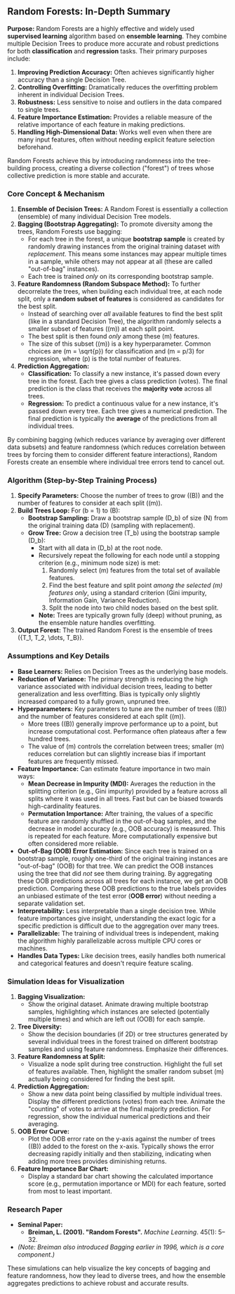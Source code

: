 ## Random Forests: In-Depth Summary

**Purpose:**
Random Forests are a highly effective and widely used **supervised learning** algorithm based on **ensemble learning**. They combine multiple Decision Trees to produce more accurate and robust predictions for both **classification** and **regression** tasks. Their primary purposes include:
1.  **Improving Prediction Accuracy:** Often achieves significantly higher accuracy than a single Decision Tree.
2.  **Controlling Overfitting:** Dramatically reduces the overfitting problem inherent in individual Decision Trees.
3.  **Robustness:** Less sensitive to noise and outliers in the data compared to single trees.
4.  **Feature Importance Estimation:** Provides a reliable measure of the relative importance of each feature in making predictions.
5.  **Handling High-Dimensional Data:** Works well even when there are many input features, often without needing explicit feature selection beforehand.

Random Forests achieve this by introducing randomness into the tree-building process, creating a diverse collection ("forest") of trees whose collective prediction is more stable and accurate.

### Core Concept & Mechanism

1.  **Ensemble of Decision Trees:** A Random Forest is essentially a collection (ensemble) of many individual Decision Tree models.
2.  **Bagging (Bootstrap Aggregating):** To promote diversity among the trees, Random Forests use bagging:
    *   For each tree in the forest, a unique **bootstrap sample** is created by randomly drawing instances from the original training dataset *with replacement*. This means some instances may appear multiple times in a sample, while others may not appear at all (these are called "out-of-bag" instances).
    *   Each tree is trained *only* on its corresponding bootstrap sample.
3.  **Feature Randomness (Random Subspace Method):** To further decorrelate the trees, when building each individual tree, at each node split, only a **random subset of features** is considered as candidates for the best split.
    *   Instead of searching over *all* available features to find the best split (like in a standard Decision Tree), the algorithm randomly selects a smaller subset of features (\(m\)) at each split point.
    *   The best split is then found *only* among these \(m\) features.
    *   The size of this subset (\(m\)) is a key hyperparameter. Common choices are \(m = \sqrt{p}\) for classification and \(m = p/3\) for regression, where \(p\) is the total number of features.
4.  **Prediction Aggregation:**
    *   **Classification:** To classify a new instance, it's passed down every tree in the forest. Each tree gives a class prediction (votes). The final prediction is the class that receives the **majority vote** across all trees.
    *   **Regression:** To predict a continuous value for a new instance, it's passed down every tree. Each tree gives a numerical prediction. The final prediction is typically the **average** of the predictions from all individual trees.

By combining bagging (which reduces variance by averaging over different data subsets) and feature randomness (which reduces correlation between trees by forcing them to consider different feature interactions), Random Forests create an ensemble where individual tree errors tend to cancel out.

### Algorithm (Step-by-Step Training Process)

1.  **Specify Parameters:** Choose the number of trees to grow (\(B\)) and the number of features to consider at each split (\(m\)).
2.  **Build Trees Loop:** For \(b = 1\) to \(B\):
    *   **Bootstrap Sampling:** Draw a bootstrap sample \(D_b\) of size \(N\) from the original training data \(D\) (sampling with replacement).
    *   **Grow Tree:** Grow a decision tree \(T_b\) using the bootstrap sample \(D_b\):
        *   Start with all data in \(D_b\) at the root node.
        *   Recursively repeat the following for each node until a stopping criterion (e.g., minimum node size) is met:
            1.  Randomly select \(m\) features from the total set of available features.
            2.  Find the best feature and split point *among the selected \(m\) features only*, using a standard criterion (Gini impurity, Information Gain, Variance Reduction).
            3.  Split the node into two child nodes based on the best split.
        *   **Note:** Trees are typically grown fully (deep) without pruning, as the ensemble nature handles overfitting.
3.  **Output Forest:** The trained Random Forest is the ensemble of trees \(\{T_1, T_2, \dots, T_B\}\).

### Assumptions and Key Details

*   **Base Learners:** Relies on Decision Trees as the underlying base models.
*   **Reduction of Variance:** The primary strength is reducing the high variance associated with individual decision trees, leading to better generalization and less overfitting. Bias is typically only slightly increased compared to a fully grown, unpruned tree.
*   **Hyperparameters:** Key parameters to tune are the number of trees (\(B\)) and the number of features considered at each split (\(m\)).
    *   More trees (\(B\)) generally improve performance up to a point, but increase computational cost. Performance often plateaus after a few hundred trees.
    *   The value of \(m\) controls the correlation between trees; smaller \(m\) reduces correlation but can slightly increase bias if important features are frequently missed.
*   **Feature Importance:** Can estimate feature importance in two main ways:
    *   **Mean Decrease in Impurity (MDI):** Averages the reduction in the splitting criterion (e.g., Gini impurity) provided by a feature across all splits where it was used in all trees. Fast but can be biased towards high-cardinality features.
    *   **Permutation Importance:** After training, the values of a specific feature are randomly shuffled in the out-of-bag samples, and the decrease in model accuracy (e.g., OOB accuracy) is measured. This is repeated for each feature. More computationally expensive but often considered more reliable.
*   **Out-of-Bag (OOB) Error Estimation:** Since each tree is trained on a bootstrap sample, roughly one-third of the original training instances are "out-of-bag" (OOB) for that tree. We can predict the OOB instances using the tree that did *not* see them during training. By aggregating these OOB predictions across all trees for each instance, we get an OOB prediction. Comparing these OOB predictions to the true labels provides an unbiased estimate of the test error (**OOB error**) without needing a separate validation set.
*   **Interpretability:** Less interpretable than a single decision tree. While feature importances give insight, understanding the exact logic for a specific prediction is difficult due to the aggregation over many trees.
*   **Parallelizable:** The training of individual trees is independent, making the algorithm highly parallelizable across multiple CPU cores or machines.
*   **Handles Data Types:** Like decision trees, easily handles both numerical and categorical features and doesn't require feature scaling.

### Simulation Ideas for Visualization

1.  **Bagging Visualization:**
    *   Show the original dataset. Animate drawing multiple bootstrap samples, highlighting which instances are selected (potentially multiple times) and which are left out (OOB) for each sample.
2.  **Tree Diversity:**
    *   Show the decision boundaries (if 2D) or tree structures generated by several individual trees in the forest trained on different bootstrap samples and using feature randomness. Emphasize their differences.
3.  **Feature Randomness at Split:**
    *   Visualize a node split during tree construction. Highlight the full set of features available. Then, highlight the smaller random subset \(m\) actually being considered for finding the best split.
4.  **Prediction Aggregation:**
    *   Show a new data point being classified by multiple individual trees. Display the different predictions (votes) from each tree. Animate the "counting" of votes to arrive at the final majority prediction. For regression, show the individual numerical predictions and their averaging.
5.  **OOB Error Curve:**
    *   Plot the OOB error rate on the y-axis against the number of trees (\(B\)) added to the forest on the x-axis. Typically shows the error decreasing rapidly initially and then stabilizing, indicating when adding more trees provides diminishing returns.
6.  **Feature Importance Bar Chart:**
    *   Display a standard bar chart showing the calculated importance score (e.g., permutation importance or MDI) for each feature, sorted from most to least important.

### Research Paper

*   **Seminal Paper:**
    *   **Breiman, L. (2001). "Random Forests".** *Machine Learning*. 45(1): 5–32.
*   *(Note: Breiman also introduced Bagging earlier in 1996, which is a core component.)*

These simulations can help visualize the key concepts of bagging and feature randomness, how they lead to diverse trees, and how the ensemble aggregates predictions to achieve robust and accurate results.